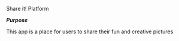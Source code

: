 Share it! Platform 

***Purpose***

This app is a place for users to share their fun and creative pictures  
